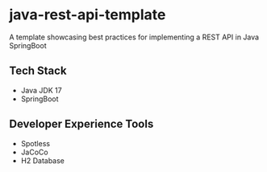 # java-rest-api-template
A template showcasing best practices for implementing a REST API in Java SpringBoot

## Tech Stack
* Java JDK 17
* SpringBoot

## Developer Experience Tools
* Spotless
* JaCoCo
* H2 Database
